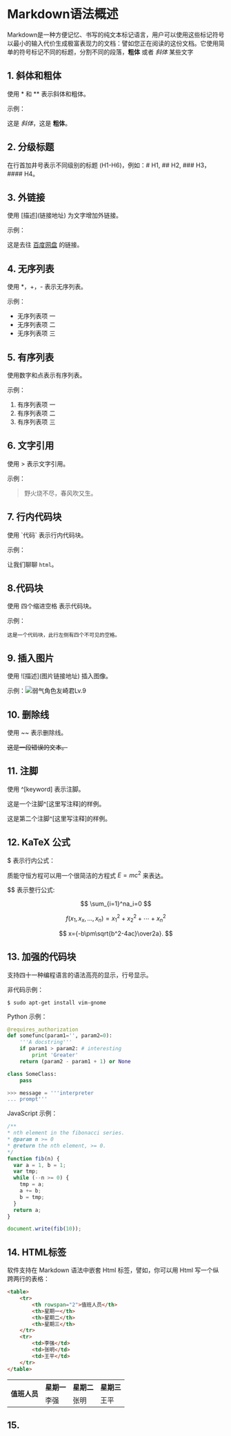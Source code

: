 # Markdown语法概述

Markdown是一种方便记忆、书写的纯文本标记语言，用户可以使用这些标记符号以最小的输入代价生成极富表现力的文档：譬如您正在阅读的这份文档。它使用简单的符号标记不同的标题，分割不同的段落，**粗体** 或者 *斜体* 某些文字

## 1. 斜体和粗体

使用 * 和 ** 表示斜体和粗体。

示例：

这是 *斜体*，这是 **粗体**。

## 2. 分级标题

在行首加井号表示不同级别的标题 (H1-H6)，例如：# H1, ## H2, ### H3，#### H4。

## 3. 外链接

使用 \[描述](链接地址) 为文字增加外链接。

示例：

这是去往 [百度网盘](pan.baidu.com) 的链接。

## 4. 无序列表

使用 *，+，- 表示无序列表。

示例：

+ 无序列表项 一
+ 无序列表项 二
+ 无序列表项 三

## 5. 有序列表

使用数字和点表示有序列表。

示例：

1. 有序列表项 一
2. 有序列表项 二
3. 有序列表项 三

## 6. 文字引用

使用 > 表示文字引用。

示例：

>野火烧不尽，春风吹又生。

## 7. 行内代码块


使用 \`代码\` 表示行内代码块。

示例：

让我们聊聊 `html`。

## 8.代码块

使用 四个缩进空格 表示代码块。

示例：

	这是一个代码块，此行左侧有四个不可见的空格。

## 9. 插入图片

使用 \!\[描述](图片链接地址) 插入图像。

示例：![弱气角色友崎君Lv.9](https://img.rruu.net/image/6012f6f279fea)

## 10. 删除线


使用 ~~ 表示删除线。

~~这是一段错误的文本。~~

## 11. 注脚


使用 \^[keyword] 表示注脚。

这是一个注脚^[这里写注释]的样例。

这是第二个注脚^[这里写注释]的样例。

## 12. KaTeX 公式

$ 表示行内公式：

质能守恒方程可以用一个很简洁的方程式 $E=mc^2$ 来表达。

\$$ 表示整行公式:

$$ \sum_{i=1}^na_i=0 $$

$$
f(x_1,x_x,\ldots,x_n)=x_1^2+x_2^2+\cdots+x_n^2
$$

$$ x={-b\pm\sqrt{b^2-4ac}\over2a}. $$

## 13. 加强的代码块

支持四十一种编程语言的语法高亮的显示，行号显示。

非代码示例：

	$ sudo apt-get install vim-gnome
    
Python 示例：

```py
@requires_authorization
def somefunc(param1='', param2=0):
    '''A docstring'''
    if param1 > param2: # interesting
        print 'Greater'
    return (param2 - param1 + 1) or None

class SomeClass:
    pass

>>> message = '''interpreter
... prompt'''
```

JavaScript 示例：
```js
/**
* nth element in the fibonacci series.
* @param n >= 0
* @return the nth element, >= 0.
*/
function fib(n) {
  var a = 1, b = 1;
  var tmp;
  while (--n >= 0) {
    tmp = a;
    a += b;
    b = tmp;
  }
  return a;
}

document.write(fib(10));
```

## 14. HTML标签

软件支持在 Markdown 语法中嵌套 Html 标签，譬如，你可以用 Html 写一个纵跨两行的表格：

```html
<table>
    <tr>
        <th rowspan="2">值班人员</th>
        <th>星期一</th>
        <th>星期二</th>
        <th>星期三</th>
    </tr>
    <tr>
        <td>李强</td>
        <td>张明</td>
        <td>王平</td>
    </tr>
</table>
```

<table>
    <tr>
        <th rowspan="2">值班人员</th>
        <th>星期一</th>
        <th>星期二</th>
        <th>星期三</th>
    </tr>
    <tr>
        <td>李强</td>
        <td>张明</td>
        <td>王平</td>
    </tr>
</table>

## 15. 